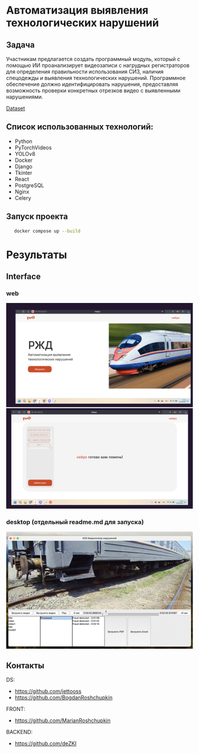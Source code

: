 # Автоматизация выявления технологических нарушений

## Задача
Участникам предлагается создать программный модуль, который с помощью ИИ проанализирует видеозаписи с нагрудных 
регистраторов для определения правильности использования СИЗ, наличия спецодежды и выявления технологических нарушений.
Программное обеспечение должно идентифицировать нарушения, предоставляя возможность проверки конкретных отрезков видео 
с выявленными нарушениями.

[Dataset](https://lodmedia.hb.bizmrg.com/case_files/1101244/train_dataset_rzhd_fix_train.zip)

## Список использованных технологий:
- Python
- PyTorchVideos 
- YOLOv8
- Docker
- Django
- Tkinter
- React
- PostgreSQL
- Nginx
- Celery

## Запуск проекта
```sh
   docker compose up --build
```

# Результаты

## Interface

### web
![web0](images/web0.png)
![web1](images/web1.png)
### desktop (отдельный readme.md для запуска)
![desktop](images/desktop.png)

## Контакты
DS:
- https://github.com/jettooss
- https://github.com/BogdanRoshchupkin

FRONT:
- https://github.com/MarianRoshchupkin             

BACKEND:
- https://github.com/deZKI
